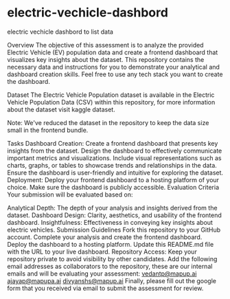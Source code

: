 # electric-vechicle-dashbord
electric vechicle dashbord to list data


Overview
The objective of this assessment is to analyze the provided Electric Vehicle (EV) population data and create a frontend dashboard that visualizes key insights about the dataset. This repository contains the necessary data and instructions for you to demonstrate your analytical and dashboard creation skills. Feel free to use any tech stack you want to create the dashboard.

Dataset
The Electric Vehicle Population dataset is available in the Electric Vehicle Population Data (CSV) within this repository, for more information about the dataset visit kaggle dataset.

Note: We've reduced the dataset in the repository to keep the data size small in the frontend bundle.

Tasks
Dashboard Creation:
Create a frontend dashboard that presents key insights from the dataset.
Design the dashboard to effectively communicate important metrics and visualizations.
Include visual representations such as charts, graphs, or tables to showcase trends and relationships in the data.
Ensure the dashboard is user-friendly and intuitive for exploring the dataset.
Deployment:
Deploy your frontend dashboard to a hosting platform of your choice.
Make sure the dashboard is publicly accessible.
Evaluation Criteria
Your submission will be evaluated based on:

Analytical Depth: The depth of your analysis and insights derived from the dataset.
Dashboard Design: Clarity, aesthetics, and usability of the frontend dashboard.
Insightfulness: Effectiveness in conveying key insights about electric vehicles.
Submission Guidelines
Fork this repository to your GitHub account.
Complete your analysis and create the frontend dashboard.
Deploy the dashboard to a hosting platform.
Update this README.md file with the URL to your live dashboard.
Repository Access: Keep your repository private to avoid visibility by other candidates. Add the following email addresses as collaborators to the repository, these are our internal emails and will be evaluating your assessment:
vedantp@mapup.ai
ajayap@mapupa.ai
divyanshs@mapup.ai
Finally, please fill out the google form that you received via email to submit the assessment for review.
